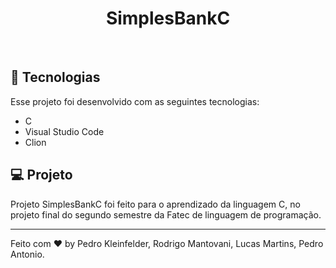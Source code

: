 <h1 align="center"> SimplesBankC </h1>

<br>

## 🚀 Tecnologias

Esse projeto foi desenvolvido com as seguintes tecnologias:

- C
- Visual Studio Code
- Clion

## 💻 Projeto

Projeto SimplesBankC foi feito para o aprendizado da linguagem C, no projeto final do segundo semestre da Fatec de linguagem de programação.

---

Feito com ♥ by Pedro Kleinfelder, Rodrigo Mantovani, Lucas Martins, Pedro Antonio.